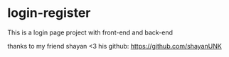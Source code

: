 # login-register
 This is a login page project with front-end and back-end 

thanks to my friend shayan <3
his github: https://github.com/shayanUNK
